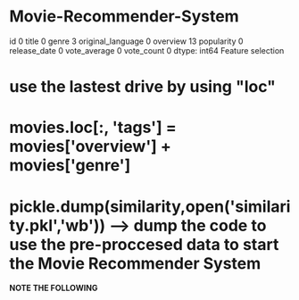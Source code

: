 # Movie-Recommender-System
id                    0
title                 0
genre                 3
original_language     0
overview             13
popularity            0
release_date          0
vote_average          0
vote_count            0
dtype: int64
Feature selection 


# use the lastest drive by using "loc"
# movies.loc[:, 'tags'] = movies['overview'] + movies['genre']


# pickle.dump(similarity,open('similarity.pkl','wb')) --> dump the code to use the pre-proccesed data to start the Movie Recommender System

**NOTE THE FOLLOWING**

